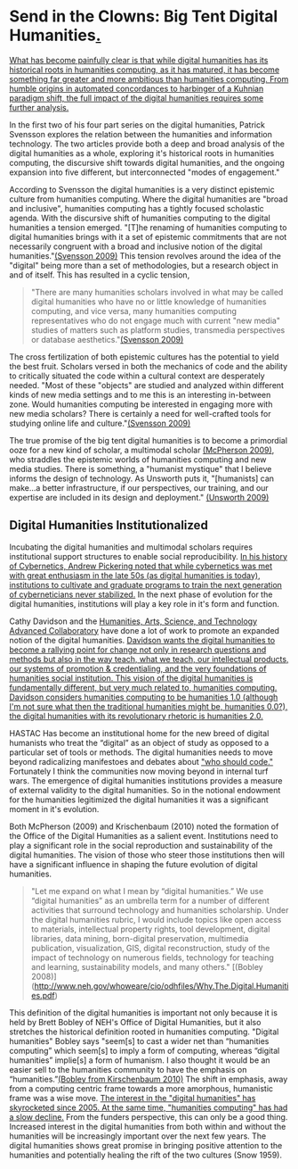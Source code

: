 # Send in the Clowns: Big Tent Digital Humanities<a href="README.markdown#tent-intro" name="tent-intro">.</a>
	
<a href="README.markdown#tent-intro" name="tent-intro">
What has become painfully clear is that while digital humanities has its historical roots in humanities computing, as it has matured, it has become something far greater and more ambitious than humanities computing. From humble origins in automated concordances to harbinger of a Kuhnian paradigm shift, the full impact of the digital humanities requires some further analysis.
</a>

In the first two of his four part series on the digital humanities, Patrick Svensson explores the relation between the humanities and information technology. The two articles provide both a deep and broad analysis of the digital humanities as a whole, exploring it's historical roots in humanities computing, the discursive shift towards digital humanities, and the ongoing expansion into five different, but interconnected "modes of engagement." 

According to Svensson the digital humanities is a very distinct epistemic culture from humanities computing. Where the digital humanities are "broad and inclusive", humanities computing has a tightly focused scholastic agenda. With the discursive shift of humanities computing to the digital humanities a tension emerged. "[T]he renaming of humanities computing to digital humanities brings with it a set of epistemic commitments that are not necessarily congruent with a broad and inclusive notion of the digital humanities."[(Svensson 2009)](http://www.digitalhumanities.org/dhq/vol/3/3/000065/000065.html) This tension revolves around the idea of the "digital" being more than a set of methodologies, but a research object in and of itself. This has resulted in a cyclic tension,

>"There are many humanities scholars involved in what may be called digital humanities who have no or little knowledge of humanities computing, and vice versa, many humanities computing representatives who do not engage much with current "new media" studies of matters such as platform studies, transmedia perspectives or database aesthetics."[(Svensson 2009)](http://www.digitalhumanities.org/dhq/vol/3/3/000065/000065.html) 

The cross fertilization of both epistemic cultures has the potential to yield the best fruit. Scholars versed in both the mechanics of code and the ability to critically situated the code within a cultural context are desperately needed. "Most of these "objects" are studied and analyzed within different kinds of new media settings and to me this is an interesting in-between zone. Would humanities computing be interested in engaging more with new media scholars? There is certainly a need for well-crafted tools for studying online life and culture."[(Svensson 2009)](http://www.digitalhumanities.org/dhq/vol/3/3/000065/000065.html)

The true promise of the big tent digital humanities is to become a primordial ooze for a new kind of scholar, a multimodal scholar [(McPherson 2009)](http://muse.jhu.edu/journals/cj/summary/v048/48.2.mcpherson.html), who straddles the epistemic worlds of humanities computing and new media studies. There is something, a "humanist mystique" that I believe informs the design of technology. As Unsworth puts it, "[humanists] can make...a better infrastructure, if our perspectives, our training, and our expertise are included in its design and deployment." [(Unsworth 2009)](http://www3.isrl.illinois.edu/~unsworth/Cyberinfrastructure.RLG.html) 

## Digital Humanities Institutionalized

Incubating the digital humanities and multimodal scholars requires institutional support structures to enable social reproducibility. <a name="social-reproducibility" href="CyberInfrastructure.markdown#social-reproducibility">In his history of Cybernetics, Andrew Pickering noted that while cybernetics was met with great enthusiasm in the late 50s (as digital humanities is today), institutions to cultivate and graduate programs to train the next generation of cyberneticians never stabilized.</a> In the next phase of evolution for the digital humanities, institutions will play a key role in it's form and function.

Cathy Davidson and the [Humanities, Arts, Science, and Technology Advanced Collaboratory](http://hastac.org) have done a lot of work to promote an expanded notion of the digital humanities. <a name="humanities-2" href="Multimodal.markdown#humanities-2">Davidson wants the digital humanities to become a rallying point for change not only in research questions and methods but also in the way teach, what we teach, our intellectual products, our systems of promotion & credentialing, and the very foundations of humanities social institution. This vision of the digital humanities is fundamentally different, but very much related to, humanities computing. Davidson considers humanities computing to be humanities 1.0 (although I'm not sure what then the traditional humanities might be, humanities 0.0?), the digital humanities with its revolutionary rhetoric is humanities 2.0.
</a>

HASTAC Has become an institutional home for the new breed of digital humanists who treat the “digital” as an object of study as opposed to a particular set of tools or methods. The digital humanities needs to move beyond radicalizing manifestoes and debates about ["who should code."](http://lenz.unl.edu/papers/2011/01/08/whos-in-and-whos-out.html) Fortunately I think the communities now moving beyond in internal turf wars. The emergence of digital humanities institutions provides a measure of external  validity to the digital humanities. So in the notional endowment for the humanities legitimized the digital humanities it was a significant moment in it's evolution.

Both McPherson (2009) and Krischenbaum (2010) noted the formation of the Office of the Digital Humanities as a salient event. Institutions need to play a significant role in the social reproduction and sustainability of the digital humanities. The vision of those who steer those institutions then will have a significant influence in shaping the future evolution of digital humanities.

> "Let me expand on what I mean by “digital humanities.” We use “digital humanities” as an umbrella term for a number of different activities that surround technology and humanities scholarship. Under the digital humanities rubric, I would include topics like open access to materials, intellectual property rights, tool development, digital libraries, data mining, born-digital preservation, multimedia publication, visualization, GIS, digital reconstruction, study of the impact of technology on numerous fields, technology for teaching and learning, sustainability models, and many others." [(Bobley 2008)] (http://www.neh.gov/whoweare/cio/odhfiles/Why.The.Digital.Humanities.pdf)

This definition of the digital humanities is important not only because it is held by Brett Bobley of NEH's Office of Digital Humanities, but it also stretches the historical definition rooted in humanities computing. "Digital humanities" Bobley says "seem[s] to cast a wider net than “humanities computing” which seem[s] to imply a form of computing, whereas “digital humanities” implie[s] a form of humanism. I also thought it would be an easier sell to the humanities community to have the emphasis on “humanities.”[(Bobley from Kirschenbaum 2010)](http://mkirschenbaum.files.wordpress.com/2011/01/kirschenbaum_ade150.pdf)
The shift in emphasis, away from a computing centric frame towards a more amorphous, humanistic frame was a wise move. <a name="dh-interest" href="/mcburton/writing/blob/master/chapter-one/Grey-Literature.markdown#dh-interest"> The interest in the "digital humanities" has skyrocketed since 2005. At the same time, "humanities computing" has had a slow decline.</a> From the funders perspective, this can only be a good thing. Increased interest in the digital humanities from both within and without the humanities will be increasingly important over the next few years. The digital humanities shows great promise in bringing positive attention to the humanities and potentially healing the rift of the two cultures (Snow 1959). 
